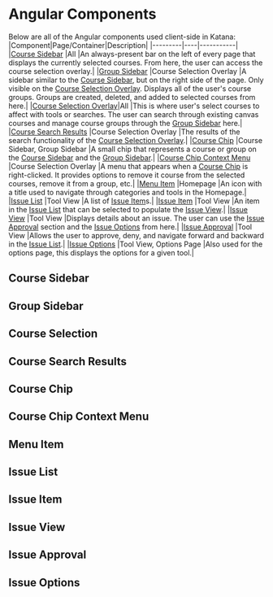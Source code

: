 # Angular Components

Below are all of the Angular components used client-side in Katana:
|Component|Page/Container|Description|
|---------|----|-----------|
|[Course Sidebar](#courseSidebar)                   |All                            |An always-present bar on the left of every page that displays the currently selected courses. From here, the user can access the course selection overlay.|
|[Group Sidebar](#groupSidebar)                     |Course Selection Overlay       |A sidebar similar to the [Course Sidebar](#courseSidebar), but on the right side of the page. Only visible on the [Course Selection Overlay](#courseSelectionOverlay). Displays all of the user's course groups. Groups are created, deleted, and added to selected courses from here.|
|[Course Selection Overlay](#courseSelectionOverlay)|All                            |This is where user's select courses to affect with tools or searches. The user can search through existing canvas courses and manage course groups through the [Group Sidebar](#groupSidebar) here.|
|[Course Search Results](#courseSearchResults)      |Course Selection Overlay       |The results of the search functionality of the [Course Selection Overlay](#courseSelectionOverlay).|
|[Course Chip](#courseChip)                         |Course Sidebar, Group Sidebar  |A small chip that represents a course or group on the [Course Sidebar](#courseSidebar) and the [Group Sidebar](#groupSidebar).|
|[Course Chip Context Menu](#chipContextMenu)       |Course Selection Overlay       |A menu that appears when a [Course Chip](#courseChip) is right-clicked. It provides options to remove it course from the selected courses, remove it from a group, etc.|
|[Menu Item](#menuItem)                             |Homepage                       |An icon with a title used to navigate through categories and tools in the Homepage.|
|[Issue List](#issueList)                           |Tool View                      |A list of [Issue Item](#issueItem)s.|
|[Issue Item](#issueItem)                           |Tool View                      |An item in the [Issue List](#issueList) that can be selected to populate the [Issue View](#issueView).|
|[Issue View](#issueView)                           |Tool View                      |Displays details about an issue. The user can use the [Issue Approval](#issueApproval) section and the [Issue Options](#issueOptions) from here.|
|[Issue Approval](#issueApproval)                   |Tool View                      |Allows the user to approve, deny, and navigate forward and backward in the [Issue List](#issueList).|
|[Issue Options](#issueOptions)                     |Tool View, Options Page        |Also used for the options page, this displays the options for a given tool.|

<a name="courseSidebar"></a>
## Course Sidebar

<a name="groupSidebar"></a>
## Group Sidebar

<a name="courseSelectionOverlay"></a>
## Course Selection

<a name="courseSearchResults"></a>
## Course Search Results

<a name="courseChip"></a>
## Course Chip

<a name="chipContextMenu"></a>
## Course Chip Context Menu

<a name="menuItem"></a>
## Menu Item

<a name="issueList"></a>
## Issue List

<a name="issueItem"></a>
## Issue Item

<a name="issueView"></a>
## Issue View

<a name="issueApproval"></a>
## Issue Approval

<a name="issueOptions"></a>
## Issue Options

